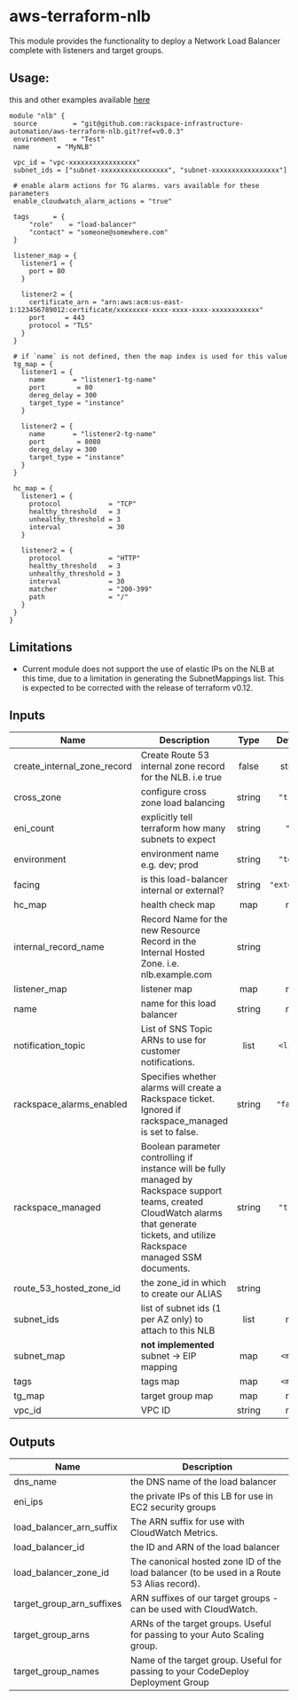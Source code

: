 # aws-terraform-nlb

This module provides the functionality to deploy a Network Load Balancer complete with listeners and target groups.

## Usage:
this and other examples available [here](examples/)

```
module "nlb" {
 source         = "git@github.com:rackspace-infrastructure-automation/aws-terraform-nlb.git?ref=v0.0.3"
 environment    = "Test"
 name       = "MyNLB"

 vpc_id = "vpc-xxxxxxxxxxxxxxxxx"
 subnet_ids = ["subnet-xxxxxxxxxxxxxxxxx", "subnet-xxxxxxxxxxxxxxxxx"]

 # enable alarm actions for TG alarms. vars available for these parameters
 enable_cloudwatch_alarm_actions = "true"

 tags      = {
     "role"    = "load-balancer"
     "contact" = "someone@somewhere.com"
 }

 listener_map = {
   listener1 = {
     port = 80
   }

   listener2 = {
     certificate_arn = "arn:aws:acm:us-east-1:123456789012:certificate/xxxxxxxx-xxxx-xxxx-xxxx-xxxxxxxxxxxx"
     port     = 443
     protocol = "TLS"
   }
 }

 # if `name` is not defined, then the map index is used for this value
 tg_map = {
   listener1 = {
     name       = "listener1-tg-name"
     port        = 80
     dereg_delay = 300
     target_type = "instance"
   }

   listener2 = {
     name       = "listener2-tg-name"
     port        = 8080
     dereg_delay = 300
     target_type = "instance"
   }
 }

 hc_map = {
   listener1 = {
     protocol            = "TCP"
     healthy_threshold   = 3
     unhealthy_threshold = 3
     interval            = 30
   }

   listener2 = {
     protocol            = "HTTP"
     healthy_threshold   = 3
     unhealthy_threshold = 3
     interval            = 30
     matcher             = "200-399"
     path                = "/"
   }
 }
}
```

## Limitations

- Current module does not support the use of elastic IPs on the NLB at this time, due to a limitation in generating the SubnetMappings list.  This is expected to be corrected with the release of terraform v0.12.

## Inputs

| Name | Description | Type | Default | Required |
|------|-------------|:----:|:-----:|:-----:|
| create\_internal\_zone\_record | Create Route 53 internal zone record for the NLB. i.e true | false | string | `"false"` | no |
| cross\_zone | configure cross zone load balancing | string | `"true"` | no |
| eni\_count | explicitly tell terraform how many subnets to expect | string | `"0"` | no |
| environment | environment name e.g. dev; prod | string | `"test"` | no |
| facing | is this load-balancer internal or external? | string | `"external"` | no |
| hc\_map | health check map | map | n/a | yes |
| internal\_record\_name | Record Name for the new Resource Record in the Internal Hosted Zone. i.e. nlb.example.com | string | `""` | no |
| listener\_map | listener map | map | n/a | yes |
| name | name for this load balancer | string | n/a | yes |
| notification\_topic | List of SNS Topic ARNs to use for customer notifications. | list | `<list>` | no |
| rackspace\_alarms\_enabled | Specifies whether alarms will create a Rackspace ticket.  Ignored if rackspace_managed is set to false. | string | `"false"` | no |
| rackspace\_managed | Boolean parameter controlling if instance will be fully managed by Rackspace support teams, created CloudWatch alarms that generate tickets, and utilize Rackspace managed SSM documents. | string | `"true"` | no |
| route\_53\_hosted\_zone\_id | the zone_id in which to create our ALIAS | string | `""` | no |
| subnet\_ids | list of subnet ids (1 per AZ only) to attach to this NLB | list | n/a | yes |
| subnet\_map | **not implemented** subnet -> EIP mapping | map | `<map>` | no |
| tags | tags map | map | `<map>` | no |
| tg\_map | target group map | map | n/a | yes |
| vpc\_id | VPC ID | string | n/a | yes |

## Outputs

| Name | Description |
|------|-------------|
| dns\_name | the DNS name of the load balancer |
| eni\_ips | the private IPs of this LB for use in EC2 security groups |
| load\_balancer\_arn\_suffix | The ARN suffix for use with CloudWatch Metrics. |
| load\_balancer\_id | the ID and ARN of the load balancer |
| load\_balancer\_zone\_id | The canonical hosted zone ID of the load balancer (to be used in a Route 53 Alias record). |
| target\_group\_arn\_suffixes | ARN suffixes of our target groups - can be used with CloudWatch. |
| target\_group\_arns | ARNs of the target groups. Useful for passing to your Auto Scaling group. |
| target\_group\_names | Name of the target group. Useful for passing to your CodeDeploy Deployment Group |

